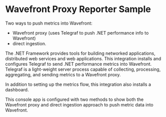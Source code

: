 ﻿# Wavefront Proxy Reporter Sample

Two ways to push metrics into Wavefront:
* Wavefront proxy (uses Telegraf to push .NET performance info to Wavefront)
* direct ingestion.

The .NET Framework provides tools for building networked applications, distributed web services and web
applications. This integration installs and configures Telegraf to send .NET performance metrics into
Wavefront. Telegraf is a light-weight server process capable of collecting, processing, aggregating,
and sending metrics to a Wavefront proxy.

In addition to setting up the metrics flow, this integration also installs a dashboard.


This console app is configured with two methods to show both the Wavefront proxy and direct ingestion
approach to push metric data into Wavefront.
